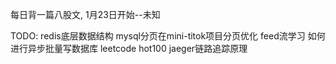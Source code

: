 每日背一篇八股文, 1月23日开始--未知

TODO:
redis底层数据结构
mysql分页在mini-titok项目分页优化
feed流学习
如何进行异步批量写数据库
leetcode hot100
jaeger链路追踪原理